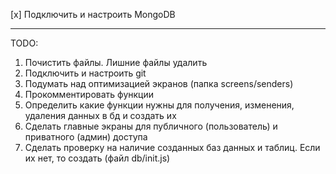 [x] Подключить и настроить MongoDB

----

TODO:
1. Почистить файлы. Лишние файлы удалить
2. Подключить и настроить git
3. Подумать над оптимизацией экранов (папка screens/senders)
4. Прокомментировать функции
5. Определить какие функции нужны для получения, изменения, удаления данных в бд и создать их
6. Сделать главные экраны для публичного (пользователь) и приватного (админ) доступа
7. Сделать проверку на наличие созданных баз данных и таблиц. Если их нет, то создать (файл db/init.js)